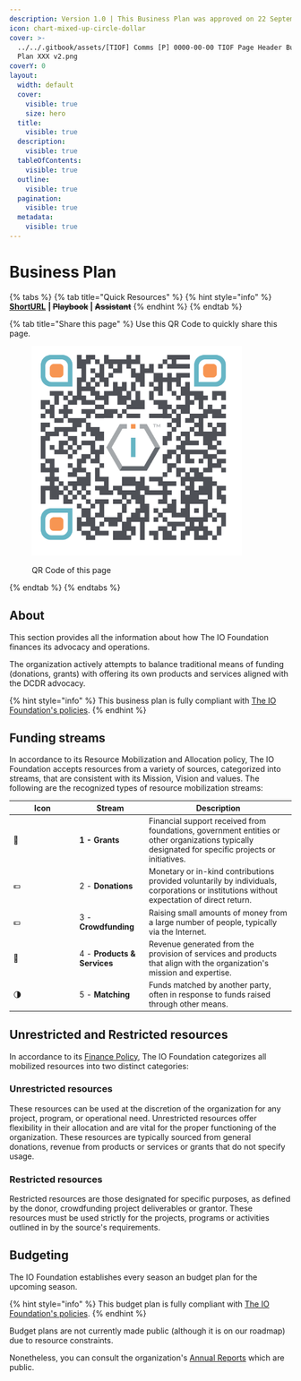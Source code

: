 ```yaml
---
description: Version 1.0 | This Business Plan was approved on 22 September 2023.
icon: chart-mixed-up-circle-dollar
cover: >-
  ../../.gitbook/assets/[TIOF] Comms [P] 0000-00-00 TIOF Page Header Business
  Plan XXX v2.png
coverY: 0
layout:
  width: default
  cover:
    visible: true
    size: hero
  title:
    visible: true
  description:
    visible: true
  tableOfContents:
    visible: true
  outline:
    visible: true
  pagination:
    visible: true
  metadata:
    visible: true
---
```


# Business Plan

{% tabs %}
{% tab title="Quick Resources" %}
{% hint style="info" %}
[**ShortURL**](https://short.theiofoundation.org/TIOFBusinessPlan) **|&#x20;**~~**Playbook**~~**&#x20;|&#x20;**~~**Assistant**~~
{% endhint %}
{% endtab %}

{% tab title="Share this page" %}
Use this QR Code to quickly share this page.

<figure><img src="../../.gitbook/assets/TIOFTIOFBusinessPlan_4096x4096.png" alt="" width="375"><figcaption><p>QR Code of this page</p></figcaption></figure>
{% endtab %}
{% endtabs %}

## About

This section provides all the information about how The IO Foundation finances its advocacy and operations.

The organization actively attempts to balance traditional means of funding (donations, grants) with offering its own products and services aligned with the DCDR advocacy.

{% hint style="info" %}
This business plan is fully compliant with [The IO Foundation's policies](https://short.theiofoundation.org/TIOFPolicies).
{% endhint %}

## **Funding streams**

In accordance to its Resource Mobilization and Allocation policy, The IO Foundation accepts resources from a variety of sources, categorized into streams, that are consistent with its Mission, Vision and values. The following are the recognized types of resource mobilization streams:

<table><thead><tr><th width="104">Icon</th><th>Stream</th><th>Description</th></tr></thead><tbody><tr><td>📰</td><td><strong>1 - Grants</strong></td><td>Financial support received from foundations, government entities or other organizations typically designated for specific projects or initiatives.</td></tr><tr><td>💶</td><td>2 - <strong>Donations</strong></td><td>Monetary or in-kind contributions provided voluntarily by individuals, corporations or institutions without expectation of direct return.</td></tr><tr><td>💷</td><td>3 - <strong>Crowdfunding</strong></td><td>Raising small amounts of money from a large number of people, typically via the Internet.</td></tr><tr><td>🎫</td><td>4 - <strong>Products &#x26; Services</strong> </td><td>Revenue generated from the provision of services and products that align with the organization's mission and expertise.</td></tr><tr><td>🌗</td><td>5 - <strong>Matching</strong></td><td>Funds matched by another party, often in response to funds raised through other means.</td></tr></tbody></table>

## **Unrestricted and Restricted resources**

In accordance to its [Finance Policy](https://short.theiofoundation.org/TIOFPoliciesFinance), The IO Foundation categorizes all mobilized resources into two distinct categories:

### **Unrestricted resources**

These resources can be used at the discretion of the organization for any project, program, or operational need. Unrestricted resources offer flexibility in their allocation and are vital for the proper functioning of the organization. These resources are typically sourced from general donations, revenue from products or services or grants that do not specify usage.

### **Restricted r**esources&#x20;

Restricted resources are those designated for specific purposes, as defined by the donor, crowdfunding project deliverables or grantor. These resources must be used strictly for the projects, programs or activities outlined in by the source's requirements.

## Budgeting

The IO Foundation establishes every season an budget plan for the upcoming season.&#x20;

{% hint style="info" %}
This budget plan is fully compliant with [The IO Foundation's policies](https://short.theiofoundation.org/TIOFPolicies).
{% endhint %}

Budget plans are not currently made public (although it is on our roadmap) due to resource constraints.

Nonetheless, you can consult the organization's [Annual Reports](https://short.theiofoundation.org/TIOFAnnualReports) which are public.
